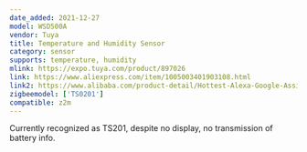 ```yaml
---
date_added: 2021-12-27
model: WSD500A
vendor: Tuya
title: Temperature and Humidity Sensor
category: sensor
supports: temperature, humidity
mlink: https://expo.tuya.com/product/897026
link: https://www.aliexpress.com/item/1005003401903108.html
link2: https://www.alibaba.com/product-detail/Hottest-Alexa-Google-Assistance-Tuya-Smart_1600337903715.html
zigbeemodel: ['TS0201']
compatible: z2m
---
```

Currently recognized as TS201, despite no display, no transmission of battery info.


